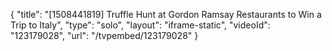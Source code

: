 {
    "title": "[1508441819] Truffle Hunt at Gordon Ramsay Restaurants to Win a Trip to Italy",
    "type": "solo",
    "layout": "iframe-static",
    "videoId": "123179028",
    "url": "\/tvpembed\/123179028"
}